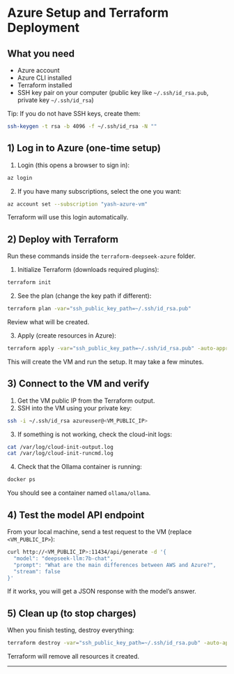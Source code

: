 # Azure Setup and Terraform Deployment

## What you need
- Azure account
- Azure CLI installed
- Terraform installed
- SSH key pair on your computer (public key like `~/.ssh/id_rsa.pub`, private key `~/.ssh/id_rsa`)

Tip: If you do not have SSH keys, create them:
```bash
ssh-keygen -t rsa -b 4096 -f ~/.ssh/id_rsa -N ""
```

## 1) Log in to Azure (one-time setup)
1. Login (this opens a browser to sign in):
```bash
az login
```
2. If you have many subscriptions, select the one you want:
```bash
az account set --subscription "yash-azure-vm"
```
Terraform will use this login automatically.

## 2) Deploy with Terraform
Run these commands inside the `terraform-deepseek-azure` folder.

1. Initialize Terraform (downloads required plugins):
```bash
terraform init
```

2. See the plan (change the key path if different):
```bash
terraform plan -var="ssh_public_key_path=~/.ssh/id_rsa.pub"
```
Review what will be created.

3. Apply (create resources in Azure):
```bash
terraform apply -var="ssh_public_key_path=~/.ssh/id_rsa.pub" -auto-approve
```
This will create the VM and run the setup. It may take a few minutes.

## 3) Connect to the VM and verify
1. Get the VM public IP from the Terraform output.
2. SSH into the VM using your private key:
```bash
ssh -i ~/.ssh/id_rsa azureuser@<VM_PUBLIC_IP>
```
3. If something is not working, check the cloud-init logs:
```bash
cat /var/log/cloud-init-output.log
cat /var/log/cloud-init-runcmd.log
```
4. Check that the Ollama container is running:
```bash
docker ps
```
You should see a container named `ollama/ollama`.

## 4) Test the model API endpoint
From your local machine, send a test request to the VM (replace `<VM_PUBLIC_IP>`):
```bash
curl http://<VM_PUBLIC_IP>:11434/api/generate -d '{
  "model": "deepseek-llm:7b-chat",
  "prompt": "What are the main differences between AWS and Azure?",
  "stream": false
}'
```
If it works, you will get a JSON response with the model’s answer.

## 5) Clean up (to stop charges)
When you finish testing, destroy everything:
```bash
terraform destroy -var="ssh_public_key_path=~/.ssh/id_rsa.pub" -auto-approve
```
Terraform will remove all resources it created.

---